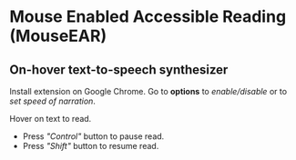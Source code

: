 # Mouse Enabled Accessible Reading (MouseEAR)

##  On-hover text-to-speech synthesizer

Install extension on Google Chrome. 
Go to **options** to *enable/disable* or to *set speed of narration*.

Hover on text to read. 

- Press *"Control"* button to pause read. 
- Press *"Shift"* button to resume read.
